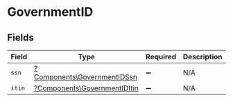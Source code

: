 # GovernmentID


## Fields

| Field                                                                       | Type                                                                        | Required                                                                    | Description                                                                 |
| --------------------------------------------------------------------------- | --------------------------------------------------------------------------- | --------------------------------------------------------------------------- | --------------------------------------------------------------------------- |
| `ssn`                                                                       | [?Components\GovernmentIDSsn](../../Models/Components/GovernmentIDSsn.md)   | :heavy_minus_sign:                                                          | N/A                                                                         |
| `itin`                                                                      | [?Components\GovernmentIDItin](../../Models/Components/GovernmentIDItin.md) | :heavy_minus_sign:                                                          | N/A                                                                         |